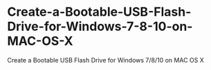 # Create-a-Bootable-USB-Flash-Drive-for-Windows-7-8-10-on-MAC-OS-X
Create a Bootable USB Flash Drive for Windows 7/8/10 on MAC OS X

